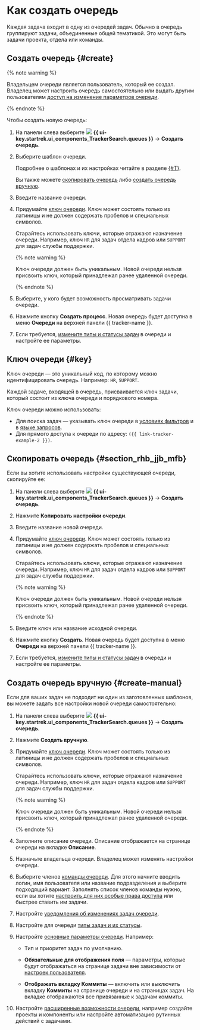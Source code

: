 # Как создать очередь

Каждая задача входит в одну из очередей задач. Обычно в очередь группируют задачи, объединенные общей тематикой. Это могут быть задачи проекта, отдела или команды.


## Создать очередь {#create}

{% note warning %}

Владельцем очереди является пользователь, который ее создал. Владелец может настроить очередь самостоятельно или выдать другим пользователям [доступ на изменение параметров очереди](queue-access#set-access). 

{% endnote %}

Чтобы создать новую очередь:

1. На панели слева выберите ![](../../_assets/tracker/svg/queues.svg) **{{ ui-key.startrek.ui_components_TrackerSearch.queues }}** → **Создать очередь**.

1. Выберите шаблон очереди.
    
    Подробнее о шаблонах и их настройках читайте в разделе [{#T}](workflows.md).
    
    Вы также можете [скопировать очередь](#section_rhb_jjb_mfb) либо [создать очередь вручную](#create-manual).

1. Введите название очереди.

1. Придумайте [ключ очереди](#key). Ключ может состоять только из латиницы и не должен содержать пробелов и специальных символов. 
    
    Старайтесь использовать ключи, которые отражают назначение очереди. Например, ключ `HR` для задач отдела кадров или `SUPPORT` для задач службы поддержки.

    {% note warning %}

    Ключ очереди должен быть уникальным. Новой очереди нельзя присвоить ключ, который принадлежал ранее удаленной очереди.

    {% endnote %}

1. Выберите, у кого будет возможность просматривать задачи очереди.

1. Нажмите кнопку **Создать процесс**. Новая очередь будет доступна в меню **Очереди** на верхней панели {{ tracker-name }}.

1. Если требуется, [измените типы и статусы задач](workflow.md) в очереди и настройте ее параметры.

## Ключ очереди {#key}

Ключ очереди — это уникальный код, по которому можно идентифицировать очередь. Например: `HR`, `SUPPORT`.

Каждой задаче, входящей в очередь, присваивается ключ задачи, который состоит из ключа очереди и порядкового номера.

Ключ очереди можно использовать:

- Для поиска задач — указывать ключ очереди в [условиях фильтров](../user/create-filter.md) и в [языке запросов](../user/query-filter.md). 
- Для прямого доступа к очереди по адресу: `({{ link-tracker-example-2 }})`.

## Скопировать очередь {#section_rhb_jjb_mfb}

Если вы хотите использовать настройки существующей очереди, скопируйте ее:

1. На панели слева выберите ![](../../_assets/tracker/svg/queues.svg) **{{ ui-key.startrek.ui_components_TrackerSearch.queues }}** → **Создать очередь**.

1. Нажмите **Копировать настройки очереди**.

1. Введите название новой очереди.

1. Придумайте [ключ очереди](#key). Ключ может состоять только из латиницы и не должен содержать пробелов и специальных символов. 
    
    Старайтесь использовать ключи, которые отражают назначение очереди. Например, ключ `HR` для задач отдела кадров или `SUPPORT` для задач службы поддержки.

    {% note warning %}

    Ключ очереди должен быть уникальным. Новой очереди нельзя присвоить ключ, который принадлежал ранее удаленной очереди.

    {% endnote %}

1. Введите ключ или название исходной очереди.

1. Нажмите кнопку **Создать**. Новая очередь будет доступна в меню **Очереди** на верхней панели {{ tracker-name }}.

1. Если требуется, [измените типы и статусы задач](workflow.md) в очереди и настройте ее параметры.

## Создать очередь вручную {#create-manual}

Если для ваших задач не подходит ни один из заготовленных шаблонов, вы можете задать все настройки новой очереди самостоятельно:

1. На панели слева выберите ![](../../_assets/tracker/svg/queues.svg) **{{ ui-key.startrek.ui_components_TrackerSearch.queues }}** → **Создать очередь**.

1. Нажмите **Создать вручную**.

1. Придумайте [ключ очереди](#key). Ключ может состоять только из латиницы и не должен содержать пробелов и специальных символов. 
    
    Старайтесь использовать ключи, которые отражают назначение очереди. Например, ключ `HR` для задач отдела кадров или `SUPPORT` для задач службы поддержки.

    {% note warning %}

    Ключ очереди должен быть уникальным. Новой очереди нельзя присвоить ключ, который принадлежал ранее удаленной очереди.

    {% endnote %}

1. Заполните описание очереди. Описание отображается на странице очереди на вкладке **Описание**.

1. Назначьте владельца очереди. Владелец может изменять настройки очереди.

1. Выберите членов [команды очереди](queue-team.md). Для этого начните вводить логин, имя пользователя или название подразделения и выберите подходящий вариант.
    Заполнять список членов команды нужно, если вы хотите [настроить для них особые права доступа](queue-access.md) или быстрее ставить им задачи.

1. Настройте [уведомления об изменениях задач очереди](subscriptions.md).

1. Настройте для очереди [типы задач и их статусы](workflow.md).

1. Настройте [основные параметры очереди](edit-queue-general.md). Например:

    * Тип и приоритет задач по умолчанию.
    
    * **Обязательные для отображения поля** — параметры, которые будут отображаться на странице задачи вне зависимости от [настроек пользователя](../user/edit-ticket.md#edit-fields).


    * **Отображать вкладку Коммиты** — включить или выключить вкладку **Коммиты** на странице очереди и на страницах задач. На вкладке отображаются все привязанные к задачам коммиты.

1. Настройте [расширенные возможности очереди](queue-advanced.md), например создайте проекты и компоненты или настройте автоматизацию рутинных действий с задачами.
